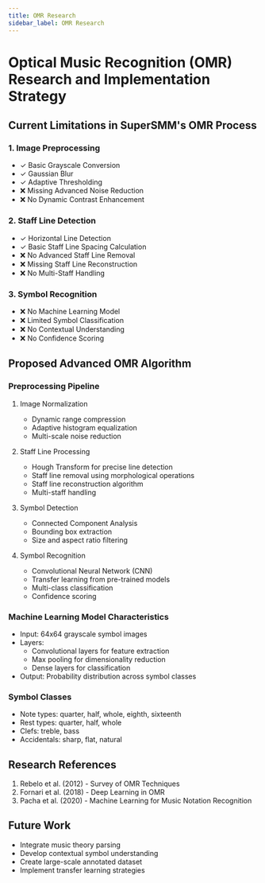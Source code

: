 ```yaml
---
title: OMR Research
sidebar_label: OMR Research
---
```

# Optical Music Recognition (OMR) Research and Implementation Strategy

## Current Limitations in SuperSMM's OMR Process

### 1. Image Preprocessing
- ✓ Basic Grayscale Conversion
- ✓ Gaussian Blur
- ✓ Adaptive Thresholding
- ❌ Missing Advanced Noise Reduction
- ❌ No Dynamic Contrast Enhancement

### 2. Staff Line Detection
- ✓ Horizontal Line Detection
- ✓ Basic Staff Line Spacing Calculation
- ❌ No Advanced Staff Line Removal
- ❌ Missing Staff Line Reconstruction
- ❌ No Multi-Staff Handling

### 3. Symbol Recognition
- ❌ No Machine Learning Model
- ❌ Limited Symbol Classification
- ❌ No Contextual Understanding
- ❌ No Confidence Scoring

## Proposed Advanced OMR Algorithm

### Preprocessing Pipeline
1. Image Normalization
   - Dynamic range compression
   - Adaptive histogram equalization
   - Multi-scale noise reduction

2. Staff Line Processing
   - Hough Transform for precise line detection
   - Staff line removal using morphological operations
   - Staff line reconstruction algorithm
   - Multi-staff handling

3. Symbol Detection
   - Connected Component Analysis
   - Bounding box extraction
   - Size and aspect ratio filtering

4. Symbol Recognition
   - Convolutional Neural Network (CNN)
   - Transfer learning from pre-trained models
   - Multi-class classification
   - Confidence scoring

### Machine Learning Model Characteristics
- Input: 64x64 grayscale symbol images
- Layers: 
  * Convolutional layers for feature extraction
  * Max pooling for dimensionality reduction
  * Dense layers for classification
- Output: Probability distribution across symbol classes

### Symbol Classes
- Note types: quarter, half, whole, eighth, sixteenth
- Rest types: quarter, half, whole
- Clefs: treble, bass
- Accidentals: sharp, flat, natural

## Research References
1. Rebelo et al. (2012) - Survey of OMR Techniques
2. Fornari et al. (2018) - Deep Learning in OMR
3. Pacha et al. (2020) - Machine Learning for Music Notation Recognition

## Future Work
- Integrate music theory parsing
- Develop contextual symbol understanding
- Create large-scale annotated dataset
- Implement transfer learning strategies
